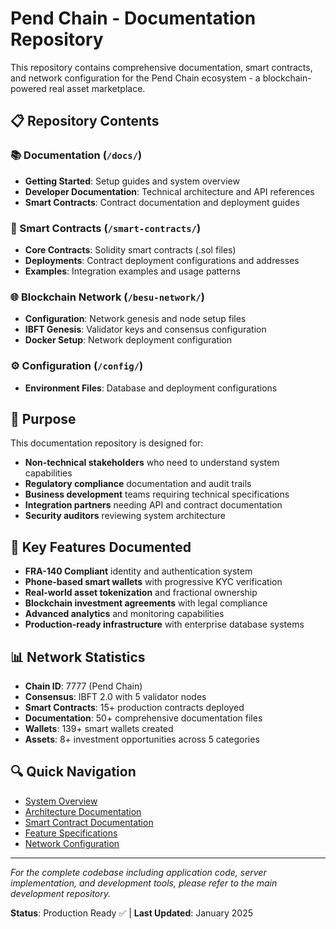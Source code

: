 # Pend Chain - Documentation Repository

This repository contains comprehensive documentation, smart contracts, and network configuration for the Pend Chain ecosystem - a blockchain-powered real asset marketplace.

## 📋 Repository Contents

### 📚 Documentation (`/docs/`)
- **Getting Started**: Setup guides and system overview
- **Developer Documentation**: Technical architecture and API references  
- **Smart Contracts**: Contract documentation and deployment guides

### 📜 Smart Contracts (`/smart-contracts/`)
- **Core Contracts**: Solidity smart contracts (.sol files)
- **Deployments**: Contract deployment configurations and addresses
- **Examples**: Integration examples and usage patterns

### 🌐 Blockchain Network (`/besu-network/`)
- **Configuration**: Network genesis and node setup files
- **IBFT Genesis**: Validator keys and consensus configuration
- **Docker Setup**: Network deployment configuration

### ⚙️ Configuration (`/config/`)
- **Environment Files**: Database and deployment configurations

## 🎯 Purpose

This documentation repository is designed for:
- **Non-technical stakeholders** who need to understand system capabilities
- **Regulatory compliance** documentation and audit trails  
- **Business development** teams requiring technical specifications
- **Integration partners** needing API and contract documentation
- **Security auditors** reviewing system architecture

## 🌟 Key Features Documented

- **FRA-140 Compliant** identity and authentication system
- **Phone-based smart wallets** with progressive KYC verification
- **Real-world asset tokenization** and fractional ownership
- **Blockchain investment agreements** with legal compliance
- **Advanced analytics** and monitoring capabilities
- **Production-ready infrastructure** with enterprise database systems

## 📊 Network Statistics

- **Chain ID**: 7777 (Pend Chain)
- **Consensus**: IBFT 2.0 with 5 validator nodes
- **Smart Contracts**: 15+ production contracts deployed
- **Documentation**: 50+ comprehensive documentation files
- **Wallets**: 139+ smart wallets created
- **Assets**: 8+ investment opportunities across 5 categories

## 🔍 Quick Navigation

- [System Overview](./docs/getting-started/CURRENT_SYSTEM_STATUS.md)
- [Architecture Documentation](./docs/developer/architecture/)
- [Smart Contract Documentation](./docs/developer/smart-contracts/)
- [Feature Specifications](./docs/features/)
- [Network Configuration](./besu-network/README.md)

---

*For the complete codebase including application code, server implementation, and development tools, please refer to the main development repository.*

**Status**: Production Ready ✅ | **Last Updated**: January 2025
